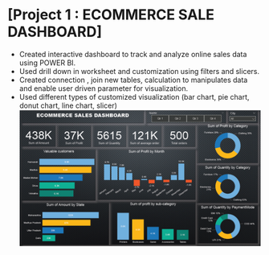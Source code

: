 
# [Project 1 : ECOMMERCE SALE DASHBOARD]

 * Created interactive dashboard to track and analyze online sales data using POWER BI.
 * Used drill down in worksheet and customization using filters and slicers.
 * Created connection , join new tables, calculation to manipulates data and enable user driven parameter for visualization.
 * Used different types of customized visualization (bar chart, pie chart, donut chart, line chart, slicer)
 ![Ecommerce sales Dashboard](image/ecomm.PNG)
